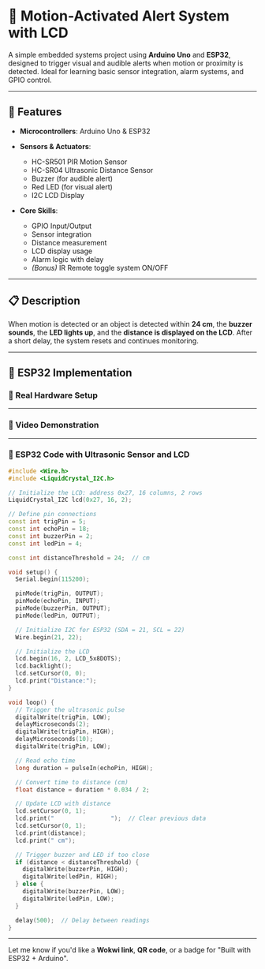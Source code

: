 # 🚨 Motion-Activated Alert System with LCD

A simple embedded systems project using **Arduino Uno** and **ESP32**, designed to trigger visual and audible alerts when motion or proximity is detected. Ideal for learning basic sensor integration, alarm systems, and GPIO control.

---

## 🔧 Features

* **Microcontrollers**: Arduino Uno & ESP32
* **Sensors & Actuators**:

  * HC-SR501 PIR Motion Sensor
  * HC-SR04 Ultrasonic Distance Sensor
  * Buzzer (for audible alert)
  * Red LED (for visual alert)
  * I2C LCD Display
* **Core Skills**:

  * GPIO Input/Output
  * Sensor integration
  * Distance measurement
  * LCD display usage
  * Alarm logic with delay
  * *(Bonus)* IR Remote toggle system ON/OFF

---

## 📋 Description

When motion is detected or an object is detected within **24 cm**, the **buzzer sounds**, the **LED lights up**, and the **distance is displayed on the LCD**. After a short delay, the system resets and continues monitoring.



---

## 🧩 ESP32 Implementation

### 📸 Real Hardware Setup



---

### 🎥 Video Demonstration


---

### 🧠 ESP32 Code with Ultrasonic Sensor and LCD

```cpp
#include <Wire.h>
#include <LiquidCrystal_I2C.h>

// Initialize the LCD: address 0x27, 16 columns, 2 rows
LiquidCrystal_I2C lcd(0x27, 16, 2);

// Define pin connections
const int trigPin = 5;
const int echoPin = 18;
const int buzzerPin = 2;
const int ledPin = 4;

const int distanceThreshold = 24;  // cm

void setup() {
  Serial.begin(115200);

  pinMode(trigPin, OUTPUT);
  pinMode(echoPin, INPUT);
  pinMode(buzzerPin, OUTPUT);
  pinMode(ledPin, OUTPUT);

  // Initialize I2C for ESP32 (SDA = 21, SCL = 22)
  Wire.begin(21, 22);

  // Initialize the LCD
  lcd.begin(16, 2, LCD_5x8DOTS);
  lcd.backlight();
  lcd.setCursor(0, 0);
  lcd.print("Distance:");
}

void loop() {
  // Trigger the ultrasonic pulse
  digitalWrite(trigPin, LOW);
  delayMicroseconds(2);
  digitalWrite(trigPin, HIGH);
  delayMicroseconds(10);
  digitalWrite(trigPin, LOW);

  // Read echo time
  long duration = pulseIn(echoPin, HIGH);

  // Convert time to distance (cm)
  float distance = duration * 0.034 / 2;

  // Update LCD with distance
  lcd.setCursor(0, 1);
  lcd.print("                ");  // Clear previous data
  lcd.setCursor(0, 1);
  lcd.print(distance);
  lcd.print(" cm");

  // Trigger buzzer and LED if too close
  if (distance < distanceThreshold) {
    digitalWrite(buzzerPin, HIGH);
    digitalWrite(ledPin, HIGH);
  } else {
    digitalWrite(buzzerPin, LOW);
    digitalWrite(ledPin, LOW);
  }

  delay(500);  // Delay between readings
}
```


---

Let me know if you'd like a **Wokwi link**, **QR code**, or a badge for "Built with ESP32 + Arduino".
